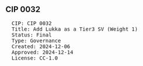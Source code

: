 ## CIP 0032

<pre>
  CIP: CIP 0032
  Title: Add Lukka as a Tier3 SV (Weight 1) 
  Status: Final
  Type: Governance
  Created: 2024-12-06
  Approved: 2024-12-14
  License: CC-1.0
</pre>
